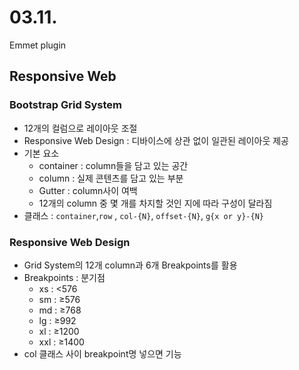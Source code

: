 # 03.11.

Emmet plugin

## Responsive Web

### Bootstrap Grid System

- 12개의 컬럼으로 레이아웃 조절
- Responsive Web Design : 디바이스에 상관 없이 일관된 레이아웃 제공
- 기본 요소
    - container : column들을 담고 있는 공간
    - column : 실제 콘텐츠를 담고 있는 부분
    - Gutter : column사이 여백
    - 12개의 column 중 몇 개를 차지할 것인 지에 따라 구성이 달라짐
- 클래스 : `container`,`row` , `col-{N}`, `offset-{N}`, `g{x or y}-{N}`

### Responsive Web Design

- Grid System의 12개 column과 6개 Breakpoints를 활용
- Breakpoints : 분기점
    - xs : <576
    - sm : ≥576
    - md : ≥768
    - lg : ≥992
    - xl : ≥1200
    - xxl : ≥1400
- col 클래스 사이 breakpoint명 넣으면 기능